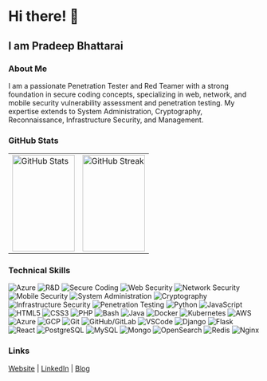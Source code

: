 # Hi there! 👋

## I am Pradeep Bhattarai

### About Me

I am a passionate Penetration Tester and Red Teamer with a strong foundation in secure coding concepts, specializing in web, network, and mobile security vulnerability assessment and penetration testing. My expertise extends to System Administration, Cryptography, Reconnaissance, Infrastructure Security, and Management.

### GitHub Stats

<table style="width: 100%;">
    <tr>
        <td style="width: 50%; height: 200px;">
            <img src="https://github-readme-stats.vercel.app/api?username=prdp1137&show_icons=true&theme=tokyonight" alt="GitHub Stats" style="width: 100%; height: 100%;">
        </td>
        <td style="width: 50%; height: 200px;">
            <img src="https://github-readme-streak-stats.herokuapp.com/?user=prdp1137&theme=black-ice&hide_border=false&stroke=lightblue&background=060A0CD0" alt="GitHub Streak" style="width: 100%; height: 100%;">
        </td>
    </tr>
</table>

### Technical Skills

![Azure](https://img.shields.io/badge/Azure-0089D6?style=for-the-badge&logo=microsoft-azure&logoColor=white)
![R&D](https://img.shields.io/badge/Research_&_Development-0089D6?style=for-the-badge&logo=visual-studio-code&logoColor=white)
![Secure Coding](https://img.shields.io/badge/Secure_Coding-0089D6?style=for-the-badge&logo=ssl&logoColor=white)
![Web Security](https://img.shields.io/badge/Web_Security-0089D6?style=for-the-badge&logo=owasp&logoColor=white)
![Network Security](https://img.shields.io/badge/Network_Security-0089D6?style=for-the-badge&logo=cisco&logoColor=white)
![Mobile Security](https://img.shields.io/badge/Mobile_Security-0089D6?style=for-the-badge&logo=android&logoColor=white)
![System Administration](https://img.shields.io/badge/System_Administration-0089D6?style=for-the-badge&logo=linux&logoColor=white)
![Cryptography](https://img.shields.io/badge/Cryptography-0089D6?style=for-the-badge&logo=openssl&logoColor=white)
![Infrastructure Security](https://img.shields.io/badge/Infrastructure_Security-0089D6?style=for-the-badge&logo=checkpoint&logoColor=white)
![Penetration Testing](https://img.shields.io/badge/Penetration_Testing-0089D6?style=for-the-badge&logo=hackthebox&logoColor=white)
![Python](https://img.shields.io/badge/Python-3776AB?style=for-the-badge&logo=python&logoColor=white)
![JavaScript](https://img.shields.io/badge/JavaScript-F7DF1E?style=for-the-badge&logo=javascript&logoColor=black)
![HTML5](https://img.shields.io/badge/HTML5-E34F26?style=for-the-badge&logo=html5&logoColor=white)
![CSS3](https://img.shields.io/badge/CSS3-1572B6?style=for-the-badge&logo=css3&logoColor=white)
![PHP](https://img.shields.io/badge/PHP-777BB4?style=for-the-badge&logo=php&logoColor=white)
![Bash](https://img.shields.io/badge/Bash-4EAA25?style=for-the-badge&logo=gnu-bash&logoColor=white)
![Java](https://img.shields.io/badge/Java-007396?style=for-the-badge&logo=java&logoColor=white)
![Docker](https://img.shields.io/badge/Docker-2496ED?style=for-the-badge&logo=docker&logoColor=white)
![Kubernetes](https://img.shields.io/badge/Kubernetes-326CE5?style=for-the-badge&logo=kubernetes&logoColor=white)
![AWS](https://img.shields.io/badge/AWS-232F3E?style=for-the-badge&logo=amazon-aws&logoColor=white)
![Azure](https://img.shields.io/badge/Azure-0089D6?style=for-the-badge&logo=microsoft-azure&logoColor=white)
![GCP](https://img.shields.io/badge/GCP-4285F4?style=for-the-badge&logo=google-cloud&logoColor=white)
![Git](https://img.shields.io/badge/Git-F05032?style=for-the-badge&logo=git&logoColor=white)
![GitHub/GitLab](https://img.shields.io/badge/GitHub/GitLab-181717?style=for-the-badge&logo=github&logoColor=white)
![VSCode](https://img.shields.io/badge/VSCode-007ACC?style=for-the-badge&logo=visual-studio-code&logoColor=white)
![Django](https://img.shields.io/badge/Django-092E20?style=for-the-badge&logo=django&logoColor=white)
![Flask](https://img.shields.io/badge/Flask-000000?style=for-the-badge&logo=flask&logoColor=white)
![React](https://img.shields.io/badge/React-61DAFB?style=for-the-badge&logo=react&logoColor=black)
![PostgreSQL](https://img.shields.io/badge/PostgreSQL-336791?style=for-the-badge&logo=postgresql&logoColor=white)
![MySQL](https://img.shields.io/badge/mysql-1337?style=for-the-badge&logo=mysql&logoColor=white&color=orange)
![Mongo](https://img.shields.io/badge/MongoDB-1337?style=for-the-badge&logo=mongoDB&logoColor=white)
![OpenSearch](https://img.shields.io/badge/opensearch-1337?style=for-the-badge&logo=opensearch&logoColor=white&color=blue)
![Redis](https://img.shields.io/badge/Redis-DC382D?style=for-the-badge&logo=redis&logoColor=white)
![Nginx](https://img.shields.io/badge/Nginx-009639?style=for-the-badge&logo=nginx&logoColor=white)

### Links

[Website](https://www.pradeepbhattarai.me) | [LinkedIn](https://www.linkedin.com/in/prdp/) | [Blog](https://blog.pradeepbhattarai.me)
